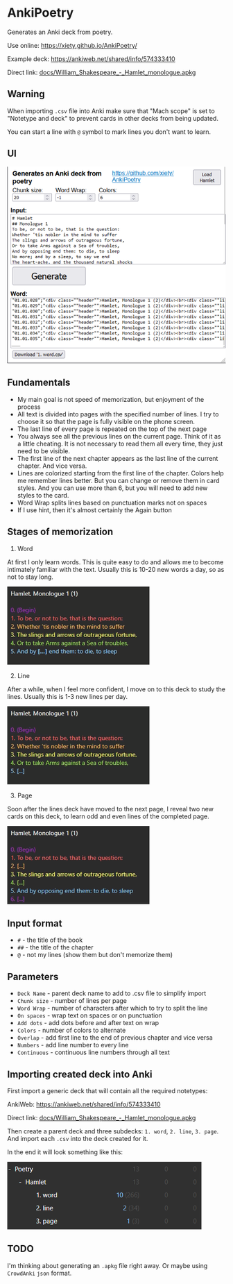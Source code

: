 # AnkiPoetry

Generates an Anki deck from poetry.

Use online: https://xiety.github.io/AnkiPoetry/

Example deck: https://ankiweb.net/shared/info/574333410

Direct link: [docs/William_Shakespeare_-_Hamlet_monologue.apkg](https://github.com/xiety/AnkiPoetry/raw/main/docs/William_Shakespeare_-_Hamlet_monologue.apkg)

## Warning

When importing `.csv` file into Anki make sure that "Mach scope" is set to "Notetype and deck" to prevent cards in other decks from being updated.

You can start a line with `@` symbol to mark lines you don't want to learn.

## UI

![Screenshot](docs/Screenshot_01.png?raw=true)

## Fundamentals

- My main goal is not speed of memorization, but enjoyment of the process
- All text is divided into pages with the specified number of lines. I try to choose it so that the page is fully visible on the phone screen.
- The last line of every page is repeated on the top of the next page
- You always see all the previous lines on the current page. Think of it as a little cheating. It is not necessary to read them all every time, they just need to be visible.
- The first line of the next chapter appears as the last line of the current chapter. And vice versa.
- Lines are colorized starting from the first line of the chapter. Colors help me remember lines better. But you can change or remove them in card styles. And you can use more than 6, but you will need to add new styles to the card.
- Word Wrap splits lines based on punctuation marks not on spaces
- If I use hint, then it's almost certainly the Again button

## Stages of memorization

1. Word

At first I only learn words. This is quite easy to do and allows me to become intimately familiar with the text. Usually this is 10-20 new words a day, so as not to stay long.

![Screenshot](docs/word.gif?raw=true)

2. Line

After a while, when I feel more confident, I move on to this deck to study the lines. Usually this is 1-3 new lines per day.

![Screenshot](docs/line.gif?raw=true)

3. Page

Soon after the lines deck have moved to the next page, I reveal two new cards on this deck, to learn odd and even lines of the completed page.

![Screenshot](docs/page.gif?raw=true)

## Input format

- `#` - the title of the book
- `##` - the title of the chapter
- `@` - not my lines (show them but don't memorize them)

## Parameters

- `Deck Name` - parent deck name to add to .csv file to simplify import
- `Chunk size` - number of lines per page
- `Word Wrap` - number of characters after which to try to split the line
- `On spaces` - wrap text on spaces or on punctuation
- `Add dots` - add dots before and after text on wrap
- `Colors` - number of colors to alternate
- `Overlap` - add first line to the end of previous chapter and vice versa
- `Numbers` - add line number to every line
- `Continuous` - continuous line numbers through all text

## Importing created deck into Anki

First import a generic deck that will contain all the required notetypes:

AnkiWeb: https://ankiweb.net/shared/info/574333410

Direct link: [docs/William_Shakespeare_-_Hamlet_monologue.apkg](https://github.com/xiety/AnkiPoetry/raw/main/docs/William_Shakespeare_-_Hamlet_monologue.apkg)

Then create a parent deck and three subdecks: `1. word`, `2. line`, `3. page`. And import each `.csv` into the deck created for it.

In the end it will look something like this:

![Screenshot](docs/Screenshot_03.png?raw=true)

## TODO

I'm thinking about generating an `.apkg` file right away. Or maybe using `CrowdAnki` `json` format.
